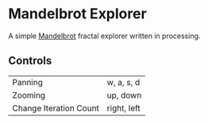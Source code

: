 # Mandelbrot Explorer

A simple [Mandelbrot](https://en.wikipedia.org/wiki/Mandelbrot_set) fractal explorer written in processing.

## Controls

|                        |             |
| ---------------------- | ----------- |
| Panning                | w, a, s, d  |
| Zooming                | up, down    |
| Change Iteration Count | right, left |
